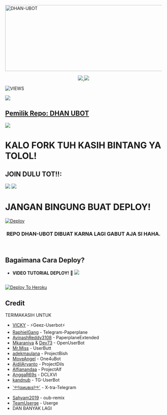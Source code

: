 <a href="https://www.instagram.com/ramadhan472=nametag"><img src="https://telegra.ph/file/66c02f7a372068dea7d90.jpg" width="516" height="212" alt="DHAN-UBOT" /></a>

<p align="center">
  <a href="https://github.com/ramadhan73/DHAN-UBOT/fork">
    <img src="https://img.shields.io/github/forks/ramadhan73/DHAN-UBOT?label=Fork&style=social">
    
  </a>
  <a href="https://github.com/ramadhan73/DHAN-UBOT">
    <img src="https://img.shields.io/github/stars/ramadhan73/DHAN-UBOT?style=social">
  </a>
</p>  

![VIEWS](https://komarev.com/ghpvc/?username=ramadhan73)

<a href="https://t.me/fuckinglovesex"><img src="https://img.shields.io/badge/KODE%20PENILAIAN-A+-blue.svg?style=for-the-badge&logo=Factor.">

## Pemilik Repo: DHAN UBOT
[<img src="https://media0.giphy.com/media/ya4eevXU490Iw/giphy.gif">](https://t.me/gksukaribettt)
##
##
# KALO FORK TUH KASIH BINTANG YA TOLOL!


## JOIN DULU TOT!!:

<a href="https://t.me/fuckinglovesex"><img src="https://img.shields.io/badge/Channel-%20DhanUbot-black.svg?style=for-the-badge&logo=Telegram"></a>
<a href="https://t.me/fuckinglovesex"><img src="https://img.shields.io/badge/Join-fucking%20love%20sex-purple.svg?style=for-the-badge&logo=Telegram"></a>
##

# JANGAN BINGUNG BUAT DEPLOY!
[![Deploy](https://telegra.ph/file/66c02f7a372068dea7d90.jpg)](https://t.me/fuckinglovesex)


<h3 align="center">REPO DHAN-UBOT DIBUAT KARNA LAGI GABUT AJA SI HAHA.</h3>
<p align="center">&nbsp;</p>




## Bagaimana Cara Deploy?


* **VIDEO TUTORIAL DEPLOY!** 🔧
[<img src=https://telegra.ph/file/66c02f7a372068dea7d90.jpg>](https://t.me/fuckinglovesex)





##
##
##

[![Deploy To Heroku](https://www.herokucdn.com/deploy/button.svg)](https://heroku.com/deploy?template=https://github.com/ramadhan73/DHAN-UBOT) 
<br>
</p>

## Credit
TERIMAKASIH UNTUK

*   [VICKY](https://github.com/vckyou) - ⚡Geez-Userbot⚡
*   [RaphielGang](https://github.com/RaphielGang) - Telegram-Paperplane
*   [AvinashReddy3108](https://github.com/AvinashReddy3108) - PaperplaneExtended
*   [Mkaraniya](https://github.com/mkaraniya) & [Dev73](https://github.com/Devp73) - OpenUserBot
*   [Mr.Miss](https://github.com/keselekpermen69) - UserButt
*   [adekmaulana](https://github.com/adekmaulana) - ProjectBish
*   [MoveAngel](https://github.com/MoveAngel) - One4uBot
*   [AidilAryanto](https://github.com/aidilaryanto) - ProjectDils 
*   [Alfianandaa](https://github.com/alfianandaa/ProjectAlf) - ProjectAlf
*   [AnggaR69s](https://github.com/GengKapak/DCLXVI) - DCLXVI
*   [kandnub](https://github.com/kandnub) - TG-UserBot
*   [༺αиυвιѕ༻](https://github.com/Dark-Princ3) - X-tra-Telegram
*   [Sahyam2019](https://github.com/sahyam2019/oub-remix) - oub-remix
*   [TeamUserge](https://github.com/UsergeTeam/Userge) - Userge
*   DAN BANYAK LAGI 
